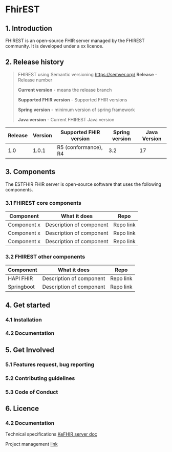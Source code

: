 # FhirEST
## 1. Introduction

FHIREST is an open-source FHIR server managed by the FHIREST community. It is developed under a xx licence. 

## 2. Release history
> FHIREST using Semantic versioning https://semver.org/
> **Release** - Release number
> 
> **Current version** - means the release branch
> 
> **Supported FHIR version** - Supported FHIR versions
> 
> **Spring version** - minimum version of spring framework
> 
> **Java version** - Current FHIREST Java version


| Release | Version | Supported FHIR version | Spring version | Java Version |
| ------- | ------- | ---------------------- | -------------- | ------------ |
| 1.0     | 1.0.1   | R5 (conformance), R4                 |         3.2    |       17     |

## 3. Components

The ESTFHIR FHIR server is open-source software that uses the following components. 

### 3.1 FHIREST core components 

| Component | What it does | Repo | 
| ------- | ------- | ------ |
| Component x | Description of component   | Repo link |
| Component x | Description of component   | Repo link |
| Component x | Description of component   | Repo link |

### 3.2 FHIREST other components

| Component | What it does | Repo | 
| ------- | ------- | ------ |
| HAPI FHIR | Description of component   | Repo link |
| Springboot| Description of component   | Repo link |


## 4. Get started
### 4.1 Installation
### 4.2 Documentation
## 5. Get Involved
### 5.1 Features request, bug reporting
### 5.2 Contributing guidelines
### 5.3 Code of Conduct
## 6. Licence

### 4.2 Documentation
Technical specifications
[KeFHIR server doc](https://wiki.kodality.dev/en/fhir-server)

Project management
[link](https://gitlab.com/kodality/fhir/kefhir/-/wikis/home)
